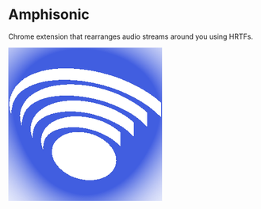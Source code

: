 # Amphisonic
 
 Chrome extension that rearranges audio streams around you using HRTFs.
 
![logo](amphitheatre.png) 
